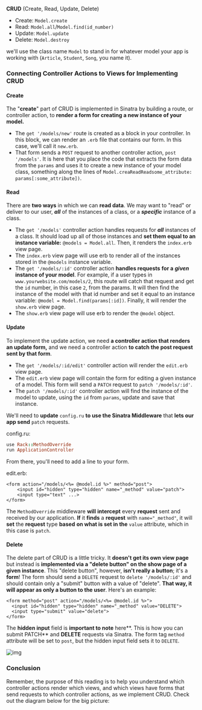 **CRUD** (Create, Read, Update, Delete) 

- Create: `Model.create`
- Read: `Model.all`/`Model.find(id_number)`
- Update: `Model.update`
- Delete: `Model.destroy`

we'll use the class name `Model` to stand in for whatever model your app is working with (`Article`, `Student`, `Song`, you name it).

### Connecting Controller Actions to Views for Implementing CRUD

#### Create

The "**create**" part of CRUD is implemented in Sinatra by building a route, or controller action, to **render a form for creating a new instance of your model.**

- The `get '/models/new'` route is created as a block in your controller. In this block, we can render an `.erb` file that contains our form. In this case, we'll call it `new.erb`.
- That form sends a `POST` request to another controller action, `post '/models'`. It is here that you place the code that extracts the form data from the `params` and uses it to create a new instance of your model class, something along the lines of `Model.creaReadReadsome_attribute: params[:some_attribute])`.

#### Read

There are **two ways** in which we can **read data**. We may want to "read" or deliver to our user, ***all*** of the instances of a class, or a ***specific*** instance of a class.

- The `get '/models'` controller action handles requests for ***all*** instances of a class. It should load up all of those instances and **set them equal to an instance variable:** `@models = Model.all`. Then, it renders the `index.erb` view page.
- The `index.erb` view page will use erb to render all of the instances stored in the `@models` instance variable.
- The `get '/models/:id'` controller action **handles requests** **for a** ***given*** **instance of your model**. For example, if a user types in `www.yourwebsite.com/models/2`, this route will catch that request and get the `id` number, in this case `2`, from the params. It will then find the instance of the model with that id number and set it equal to an instance variable: `@model = Model.find(params[:id])`. Finally, it will render the `show.erb` view page.
- The `show.erb` view page will use erb to render the `@model` object.

#### Update

To implement the update action, we need **a controller action that renders an update form,** and we need a controller action **to catch the post request sent by that form**.

- The `get '/models/:id/edit'` controller action will render the `edit.erb` view page.
- The `edit.erb` view page will contain the form for editing a given instance of a model. This form will send a `PATCH` request to `patch '/models/:id'`.
- The `patch '/models/:id'` controller action will find the instance of the model to update, using the `id` from `params`, update and save that instance.

We'll need to **update** `config.ru` **to use the Sinatra Middleware** that **lets our app send** `patch` requests.

config.ru:

```ruby
use Rack::MethodOverride
run ApplicationController
```

From there, you'll need to add a line to your form.

edit.erb:

```erb
<form action="/models/<%= @model.id %>" method="post">
    <input id="hidden" type="hidden" name="_method" value="patch">
    <input type="text" ...>
</form>
```

The `MethodOverride` middleware **will** **intercept** every **request** sent and received by our application. **If** it **finds** a **request** with `name="_method"`, it will **set** the **request** type **based** **on what is set in the** `value` attribute, which in this case is `patch`.

#### Delete

The delete part of CRUD is a little tricky. It **doesn't get its own view page** but instead is **implemented via a "delete button" on the show page of a given instance**. This "delete button", however, **isn't really a button**; it's a **form**! The form should send a `DELETE` request to `delete '/models/:id'` and should contain only a "submit" button with a value of "delete". **That way, it will appear as only a button to the user**. Here's an example:

```erb
<form method="post" action="/models/<%= @model.id %>">
  <input id="hidden" type="hidden" name="_method" value="DELETE">
  <input type="submit" value="delete">
</form>
```

The **hidden input** field is **important to note** here**. This is how you can submit PATCH** and **DELETE** requests via Sinatra. The form tag `method` attribute will be set to `post`, but the hidden input field sets it to `DELETE`.

![img](https://i.imgur.com/4o3Qtrv.png)

### Conclusion

Remember, the purpose of this reading is to help you understand which controller actions render which views, and which views have forms that send requests to which controller actions, as we implement CRUD. Check out the diagram below for the big picture: